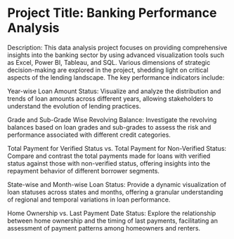 # Project Title: Banking Performance Analysis 

Description:
This data analysis project focuses on providing comprehensive insights into the banking sector by using advanced visualization tools such as Excel, Power BI, Tableau, and SQL. Various dimensions of strategic decision-making are explored in the project, shedding light on critical aspects of the lending landscape. The key performance indicators include:

Year-wise Loan Amount Status:
Visualize and analyze the distribution and trends of loan amounts across different years, allowing stakeholders to understand the evolution of lending practices.

Grade and Sub-Grade Wise Revolving Balance:
Investigate the revolving balances based on loan grades and sub-grades to assess the risk and performance associated with different credit categories.

Total Payment for Verified Status vs. Total Payment for Non-Verified Status:
Compare and contrast the total payments made for loans with verified status against those with non-verified status, offering insights into the repayment behavior of different borrower segments.

State-wise and Month-wise Loan Status:
Provide a dynamic visualization of loan statuses across states and months, offering a granular understanding of regional and temporal variations in loan performance.

Home Ownership vs. Last Payment Date Status:
Explore the relationship between home ownership and the timing of last payments, facilitating an assessment of payment patterns among homeowners and renters.

